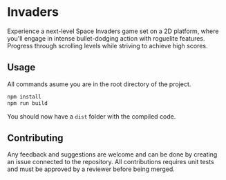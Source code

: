 # Invaders

Experience a next-level Space Invaders game set on a 2D platform, where you'll engage in intense bullet-dodging action with roguelite features. Progress through scrolling levels while striving to achieve high scores.

## Usage

All commands asume you are in the root directory of the project.

```bash
npm install
npm run build
```

You should now have a `dist` folder with the compiled code.

## Contributing

Any feedback and suggestions are welcome and can be done by creating an issue connected to the repository. All contributions requires unit tests and must be approved by a reviewer before being merged.